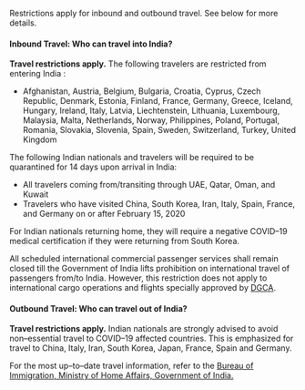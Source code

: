 Restrictions apply for inbound and outbound travel. See below for more details.

#### Inbound Travel: Who can travel into India?

**Travel restrictions apply.** The following travelers are restricted from entering India :

- Afghanistan, Austria, Belgium, Bulgaria, Croatia, Cyprus, Czech Republic, Denmark, Estonia, Finland, France, Germany, Greece, Iceland, Hungary, Ireland, Italy, Latvia, Liechtenstein, Lithuania, Luxembourg, Malaysia, Malta, Netherlands, Norway, Philippines, Poland, Portugal, Romania, Slovakia, Slovenia, Spain, Sweden, Switzerland, Turkey, United Kingdom

The following Indian nationals and travelers will be required to be quarantined for 14 days upon arrival in India:

- All travelers coming from/transiting through UAE, Qatar, Oman, and Kuwait
- Travelers who have visited China, South Korea, Iran, Italy, Spain, France, and Germany on or after February 15, 2020

For Indian nationals returning home, they will require a negative COVID–19 medical certification if they were returning from South Korea.

All scheduled international commercial passenger services shall remain closed till the Government of India lifts prohibition on international travel of passengers from/to India. However, this restriction does not apply to international cargo operations and flights specially approved by [DGCA](https://dgca.gov.in/digigov-portal/).

#### Outbound Travel: Who can travel out of India?

**Travel restrictions apply.** Indian nationals are strongly advised to avoid non–essential travel to COVID–19 affected countries. This is emphasized for travel to China, Italy, Iran, South Korea, Japan, France, Spain and Germany.

For the most up–to–date travel information, refer to the [Bureau of Immigration, Ministry of Home Affairs, Government of India.](https://boi.gov.in/content/advisory-travel-and-visa-restrictions-related-covid-19-1)
